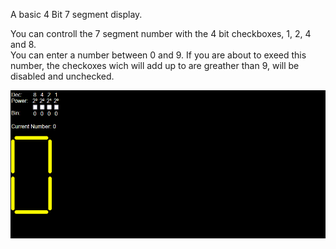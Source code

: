 A basic 4 Bit 7 segment display.

You can controll the 7 segment number with the 4 bit checkboxes, 1, 2, 4 and 8. \
You can enter a number between 0 and 9. If you are about to exeed this number, the checkoxes wich will add up to are greather than 9, will be disabled and unchecked.

![](.img/1.gif)
